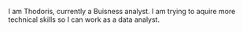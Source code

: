 I am Thodoris, currently a Buisness analyst. 
I am trying to aquire more technical skills so I can work as a data analyst.


